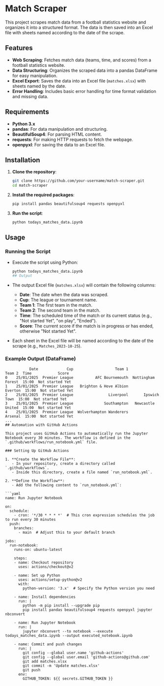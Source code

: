 # Match Scraper

This project scrapes match data from a football statistics website and organizes it into a structured format. The data is then saved into an Excel file with sheets named according to the date of the scrape.

## Features

- **Web Scraping**: Fetches match data (teams, time, and scores) from a football statistics website.
- **Data Structuring**: Organizes the scraped data into a pandas DataFrame for easy manipulation.
- **Excel Export**: Saves the data into an Excel file (`matches.xlsx`) with sheets named by the date.
- **Error Handling**: Includes basic error handling for time format validation and missing data.

## Requirements

- **Python 3.x**
- **pandas**: For data manipulation and structuring.
- **BeautifulSoup4**: For parsing HTML content.
- **requests**: For making HTTP requests to fetch the webpage.
- **openpyxl**: For saving the data to an Excel file.

## Installation

1. **Clone the repository**:
    ```sh
    git clone https://github.com/your-username/match-scraper.git
    cd match-scraper
    ```

2. **Install the required packages**:
    ```sh
    pip install pandas beautifulsoup4 requests openpyxl
    ```

3. **Run the script**:
    ```sh
    python todays_matches_data.ipynb
    ```

## Usage

### Running the Script

- Execute the script using Python:
  ```sh
  python todays_matches_data.ipynb
  ## Output

- The output Excel file (`matches.xlsx`) will contain the following columns:
  - **Date**: The date when the data was scraped.
  - **Cup**: The league or tournament name.
  - **Team 1**: The first team in the match.
  - **Team 2**: The second team in the match.
  - **Time**: The scheduled time of the match or its current status (e.g., "Not started Yet", "on play", "Ended").
  - **Score**: The current score if the match is in progress or has ended, otherwise "Not started Yet".

- Each sheet in the Excel file will be named according to the date of the scrape (e.g., `Matches_2023-10-25`).

### Example Output (DataFrame)

```plaintext
           Date             Cup                   Team 1             Team 2  Time            Score
0    25/01/2025  Premier League          AFC Bournemouth  Nottingham Forest  15:00  Not started Yet
1    25/01/2025  Premier League   Brighton & Hove Albion            Everton  15:00  Not started Yet
2    25/01/2025  Premier League                Liverpool       Ipswich Town  15:00  Not started Yet
3    25/01/2025  Premier League              Southampton   Newcastle United  15:00  Not started Yet
4    25/01/2025  Premier League  Wolverhampton Wanderers            Arsenal  15:00  Not started Yet
...
## Automation with GitHub Actions

This project uses GitHub Actions to automatically run the Jupyter Notebook every 30 minutes. The workflow is defined in the `.github/workflows/run_notebook.yml` file.

### Setting Up GitHub Actions

1. **Create the Workflow File**:
   - In your repository, create a directory called `.github/workflows`.
   - Inside this directory, create a file named `run_notebook.yml`.

2. **Define the Workflow**:
   - Add the following content to `run_notebook.yml`:

```yaml
name: Run Jupyter Notebook

on:
  schedule:
    - cron: '*/30 * * * *'  # This cron expression schedules the job to run every 30 minutes
  push:
    branches:
      - main  # Adjust this to your default branch

jobs:
  run-notebook:
    runs-on: ubuntu-latest

    steps:
    - name: Checkout repository
      uses: actions/checkout@v2

    - name: Set up Python
      uses: actions/setup-python@v2
      with:
        python-version: '3.x'  # Specify the Python version you need

    - name: Install dependencies
      run: |
        python -m pip install --upgrade pip
        pip install pandas beautifulsoup4 requests openpyxl jupyter nbconvert

    - name: Run Jupyter Notebook
      run: |
        jupyter nbconvert --to notebook --execute todays_matches_data.ipynb --output executed_notebook.ipynb

    - name: Commit and push changes
      run: |
        git config --global user.name 'github-actions'
        git config --global user.email 'github-actions@github.com'
        git add matches.xlsx
        git commit -m 'Update matches.xlsx'
        git push
      env:
        GITHUB_TOKEN: ${{ secrets.GITHUB_TOKEN }}
